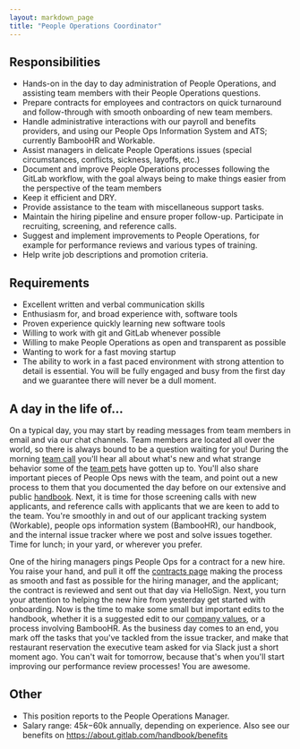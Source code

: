 ```yaml
---
layout: markdown_page
title: "People Operations Coordinator"
---
```


## Responsibilities

- Hands-on in the day to day administration of People Operations, and assisting team members with their People Operations questions.
- Prepare contracts for employees and contractors on quick turnaround and follow-through with smooth onboarding of new team members.
- Handle administrative interactions with our payroll and benefits providers, and using our People Ops Information System and ATS; currently BambooHR and Workable.
- Assist managers in delicate People Operations issues (special circumstances, conflicts, sickness, layoffs, etc.)
- Document and improve People Operations processes following the GitLab workflow, with the goal always being to make things easier from the perspective of the team members
- Keep it efficient and DRY.
- Provide assistance to the team with miscellaneous support tasks.
- Maintain the hiring pipeline and ensure proper follow-up. Participate in recruiting, screening, and reference calls.
- Suggest and implement improvements to People Operations, for example for performance reviews and various types of training.
- Help write job descriptions and promotion criteria.

## Requirements

- Excellent written and verbal communication skills
- Enthusiasm for, and broad experience with, software tools
- Proven experience quickly learning new software tools
- Willing to work with git and GitLab whenever possible
- Willing to make People Operations as open and transparent as possible
- Wanting to work for a fast moving startup
- The ability to work in a fast paced environment with strong attention to detail is essential. You will be fully engaged and busy from the first day and we guarantee there will never be a dull moment.

## A day in the life of...

On a typical day, you may start by reading messages from team members in email and via our
chat channels. Team members are located all over the world, so there is always bound to be
a question waiting for you! During the morning [team call](https://about.gitlab.com/handbook/#team-call)
you'll hear all about what's new and what strange behavior some of the [team pets](https://about.gitlab.com/team-pets/) have gotten up to. You'll also
share important pieces of People Ops news with the team, and point out a new process to them
that you documented the day before on our extensive and public [handbook](https://about.gitlab.com/handbook/). Next, it is time
for those screening calls with new applicants, and reference calls with applicants that
we are keen to add to the team. You're smoothly in and out of our applicant tracking system (Workable),
people ops information system (BambooHR), our handbook, and the internal issue tracker
where we post and solve issues together. Time for lunch; in your yard, or wherever you prefer.

One of the hiring managers pings People Ops for a contract for a new hire. You raise your
hand, and pull it off the [contracts page](https://about.gitlab.com/handbook/contracts/) making the process as smooth and fast as possible
for the hiring manager, and the applicant; the contract is reviewed and sent out that day via HelloSign.
Next, you turn your attention to helping the new hire from yesterday get started with
onboarding. Now is the time to make some small but important edits to the
handbook, whether it is a suggested edit to our [company values](https://about.gitlab.com/handbook/#values), or a process involving BambooHR. As the business day comes to an end, you mark off the tasks that you've tackled
from the issue tracker, and make that restaurant reservation the executive team asked
for via Slack just a short moment ago. You can't wait for tomorrow, because that's
when you'll start improving our performance review processes! You are awesome.


## Other

- This position reports to the People Operations Manager.
- Salary range: $45k-$60k annually, depending on experience. Also see our benefits on https://about.gitlab.com/handbook/benefits
